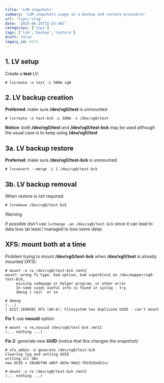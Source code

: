 ```yaml
---
title: 'LVM snapshots'
summary: 'LVM snapshots usage in a backup and restore procedure'
url: 'tips/:slug'
date: '2025-06-25T15:33:46Z'
categories: ['tips']
tags: ['lvm','backup','restore']
draft: false
legacy_id: 4171
---
```


## 1. LV setup
Create a **test** LV:
```
# lvcreate -n test -L 500m vg0
```
## 2. LV backup creation
**Preferred**: make sure **/dev/vg0/test** is unmounted
```
# lvcreate -n test-bck -L 500m -s /dev/vg0/test
```
**Notice**: both **/dev/vg0/test** and **/dev/vg0/test-bck** may be used although the usual case is to keep using **/dev/vg0/test**
## 3a. LV backup restore
**Preferred**: make sure **/dev/vg0/test-bck** is unmounted
```
# lvconvert --merge -i 1 /dev/vg0/test-bck
```
## 3b. LV backup removal
When restore is not required:
```
# lvremove /dev/vg0/test-bck
```

> [!WARNING]
> If possible don't use `lvchange -an /dev/vg0/test-bck` since it can lead to data loss (at least I managed to loss some data).

## XFS: mount both at a time

Problem trying to mount **/dev/vg0/test-bck** when **/dev/vg0/test** is already mounted (XFS):
```
# mount -o ro /dev/vg0/test-bck /mnt2
mount: wrong fs type, bad option, bad superblock on /dev/mapper/vg0-test-bck,
     missing codepage or helper program, or other error
     In some cases useful info is found in syslog - try
     dmesg | tail  or so

# dmesg
(...)
[ 6217.169848] XFS (dm-6): Filesystem has duplicate UUID - can't mount
```
**Fix 1**: use **nouuid** option:
```
# mount -o ro,nouuid /dev/vg0/test-bck /mnt2
(... nothing ...)
```
**Fix 2**: generate new **UUID** (notice that this changes the snapshot):
```
# xfs_admin -U generate /dev/vg0/test-bck
Clearing log and setting UUID
writing all SBs
new UUID = 38a8b708-a06f-4b5e-9de2-f8192dad21cc

# mount -o ro /dev/vg0/test-bck /mnt2
(... nothing ...)
```
